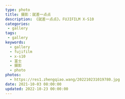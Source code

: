 ```yaml
---
type: photo
title: 摄影：就差一点点
description: 《就差一点点》，FUJIFILM X-S10
categories:
 - gallery
tags:
 - gallery
keywords:
  - gallery
  - fujifilm
  - x-s10
  - 富士
  - 摄影
  - photo
photos:
  - https://res1.zhengqiao.wang/202210231019780.jpg
date: 2021-10-03 08:00:00
updated: 2022-10-23 00:00:00
---
```


